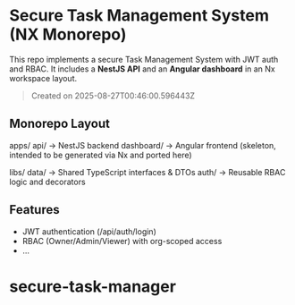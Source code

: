 # Secure Task Management System (NX Monorepo)

This repo implements a secure Task Management System with JWT auth and RBAC.
It includes a **NestJS API** and an **Angular dashboard** in an Nx workspace layout.

> Created on 2025-08-27T00:46:00.596443Z

## Monorepo Layout

apps/
  api/         -> NestJS backend
  dashboard/   -> Angular frontend (skeleton, intended to be generated via Nx and ported here)

libs/
  data/        -> Shared TypeScript interfaces & DTOs
  auth/        -> Reusable RBAC logic and decorators

## Features
- JWT authentication (/api/auth/login)
- RBAC (Owner/Admin/Viewer) with org-scoped access
- ...

# secure-task-manager
